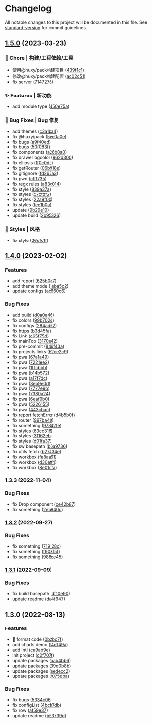 # Changelog

All notable changes to this project will be documented in this file. See [standard-version](https://github.com/conventional-changelog/standard-version) for commit guidelines.

## [1.5.0](https://github.com/ahyiru/huxy-admin/compare/v1.4.0...v1.5.0) (2023-03-23)


### 🚀 Chore | 构建/工程依赖/工具

* 使用@huxy/pack构建项目 ([439f1c1](https://github.com/ahyiru/huxy-admin/commit/439f1c12508b66c2467042f53719398c876001e6))
* 修改@huxy/pack构建配置 ([ac02c51](https://github.com/ahyiru/huxy-admin/commit/ac02c515d5a9bdaad383d986fe88035f4e2c561a))
* fix server ([7147276](https://github.com/ahyiru/huxy-admin/commit/71472768433914ec8631dfa8244082a598cee551))


### ✨ Features | 新功能

* add module type ([450e75a](https://github.com/ahyiru/huxy-admin/commit/450e75ad8e5b263b830a3ecf8449a8563f364101))


### 🐛 Bug Fixes | Bug 修复

* add themes ([c3a1ba4](https://github.com/ahyiru/huxy-admin/commit/c3a1ba462de590b12156359f657879b2b6aa811a))
* fix @huxy/pack ([5ec0a0e](https://github.com/ahyiru/huxy-admin/commit/5ec0a0eaee87949a9bc19fae6a512974bce45c4d))
* fix bugs ([a9f40ed](https://github.com/ahyiru/huxy-admin/commit/a9f40edabadd7685f2153bbf25d2ff8a3bea908c))
* fix bugs ([50f083f](https://github.com/ahyiru/huxy-admin/commit/50f083f137fcb7d33c5e725bca4f4303cab37490))
* fix components ([a26b8a0](https://github.com/ahyiru/huxy-admin/commit/a26b8a08603f44ff2886cb5a358b7644cfd6614a))
* fix drawer bgcolor ([962d300](https://github.com/ahyiru/huxy-admin/commit/962d3003d94549f0d3fd3bb442a6d92c223676da))
* fix ellipsis ([ff0c0de](https://github.com/ahyiru/huxy-admin/commit/ff0c0de8fe9d8b5a66b650bfb56a57baf750bcef))
* fix getRouter ([06b918e](https://github.com/ahyiru/huxy-admin/commit/06b918e0fad918a496daec7f7e8e569464e67167))
* fix gitignore ([fd262a3](https://github.com/ahyiru/huxy-admin/commit/fd262a3e7869a21ccfb07d63408d954c71d26ae6))
* fix pwd ([cfff735](https://github.com/ahyiru/huxy-admin/commit/cfff735e709f84e613c2244002fa1b1ab6d2c0be))
* fix regx rules ([a83c014](https://github.com/ahyiru/huxy-admin/commit/a83c014c5813f4d48c476b84013d66cdbb19a962))
* fix style ([839a37a](https://github.com/ahyiru/huxy-admin/commit/839a37a46c35ad51d4ff25ee95627e87f3396692))
* fix styles ([57cfdf2](https://github.com/ahyiru/huxy-admin/commit/57cfdf22f834cc9b4d9f721301f38146335161ba))
* fix styles ([22a9f00](https://github.com/ahyiru/huxy-admin/commit/22a9f00d5886b1bf3bcdabb99eca980df73adc36))
* fix styles ([fee1b0a](https://github.com/ahyiru/huxy-admin/commit/fee1b0a9774414b333b88f2bedbcd119bd650d57))
* update ([9b29e10](https://github.com/ahyiru/huxy-admin/commit/9b29e10516a04bc74f0f3e16041db52b7fa1c754))
* update build ([2b95326](https://github.com/ahyiru/huxy-admin/commit/2b953268cdbf602ce38a31a25123f432b4e935f6))


### 💄 Styles | 风格

* fix style ([26dfc1f](https://github.com/ahyiru/huxy-admin/commit/26dfc1ffa9d2c46ead4fac5e4c31845827501522))

## [1.4.0](https://github.com/ahyiru/huxy-admin/compare/v1.3.3...v1.4.0) (2023-02-02)


### Features

* add report ([625b0d7](https://github.com/ahyiru/huxy-admin/commit/625b0d73e704545f3126be0a911a33b9985f07a5))
* add theme mode ([1eba5c2](https://github.com/ahyiru/huxy-admin/commit/1eba5c25c3322cbf1494bb036d261bf8b1f9ea09))
* update configs ([ac660c6](https://github.com/ahyiru/huxy-admin/commit/ac660c62dfc290d495fa5b451dd54414f6075d9a))


### Bug Fixes

* add build ([d0a0a46](https://github.com/ahyiru/huxy-admin/commit/d0a0a46ee7f47e402d6c08bca45d6f479856bc2c))
* fix colors ([99b702d](https://github.com/ahyiru/huxy-admin/commit/99b702dda09f97ef10bef2bcf33c70caa0e6e0ae))
* fix configs ([284ad62](https://github.com/ahyiru/huxy-admin/commit/284ad62fc82513e47e505d2d2cd130e258045fad))
* fix https ([b3d45fa](https://github.com/ahyiru/huxy-admin/commit/b3d45fa8f09492e8042f1508291ec368327e2fd0))
* fix Link ([c65f75d](https://github.com/ahyiru/huxy-admin/commit/c65f75dbc26237a372b7b368964858cb7fce3661))
* fix mainTop ([3170e42](https://github.com/ahyiru/huxy-admin/commit/3170e427f1bbd2263d9a86a30053756ab9a4ac0b))
* fix pre-commit ([846f43a](https://github.com/ahyiru/huxy-admin/commit/846f43ae717b2ca5ae8e2b3eb503030061b3e907))
* fix projects links ([62ce2c9](https://github.com/ahyiru/huxy-admin/commit/62ce2c95f89ab9acb78560f214b326579decdd91))
* fix pwa ([67a1a49](https://github.com/ahyiru/huxy-admin/commit/67a1a49a980286dc60474765655909b91dd4c82c))
* fix pwa ([7221ee2](https://github.com/ahyiru/huxy-admin/commit/7221ee2b46ad61c589eeedeb96656558827a3688))
* fix pwa ([1f1cbbb](https://github.com/ahyiru/huxy-admin/commit/1f1cbbb4b1676d657ea6f160135b5e36cb563c87))
* fix pwa ([b14b572](https://github.com/ahyiru/huxy-admin/commit/b14b5725269d7ea1dd330ec6cc0f95ffb94e6551))
* fix pwa ([a17f7dc](https://github.com/ahyiru/huxy-admin/commit/a17f7dc9cf9e052f1652d23a6827c7305a768870))
* fix pwa ([3eb9e0d](https://github.com/ahyiru/huxy-admin/commit/3eb9e0d319c2f1b31dc8c766674ec144735bcbb5))
* fix pwa ([7777e9b](https://github.com/ahyiru/huxy-admin/commit/7777e9beab7e14dadf95c7fefe50b3ed9001f553))
* fix pwa ([7380a24](https://github.com/ahyiru/huxy-admin/commit/7380a24c111ed998b6bf43b8432af8aeff46dfe9))
* fix pwa ([6eaf9b0](https://github.com/ahyiru/huxy-admin/commit/6eaf9b07144e3b44aaa3c9002945755713e8e6ac))
* fix pwa ([5226155](https://github.com/ahyiru/huxy-admin/commit/522615533b1b7d37c6150f6f183e308b308b1e99))
* fix pwa ([443cbac](https://github.com/ahyiru/huxy-admin/commit/443cbac21353e03c936bf56d39a324a59d41c182))
* fix report fetchError ([d4b5b0f](https://github.com/ahyiru/huxy-admin/commit/d4b5b0fc1835d6404675a1ab6f9ee49873b5912c))
* fix router ([997ba40](https://github.com/ahyiru/huxy-admin/commit/997ba40f805df7ca78ee9f45770f02ce0fb12200))
* fix something ([97342fe](https://github.com/ahyiru/huxy-admin/commit/97342fe5561ea88ef23d7e40ced17d4216c82a30))
* fix styles ([63cc316](https://github.com/ahyiru/huxy-admin/commit/63cc316137b8e2f51efc71883b0ec5ca79e2f6b4))
* fix styles ([31162eb](https://github.com/ahyiru/huxy-admin/commit/31162eb7516a8dad89de2a304cc048dd8c9a844d))
* fix styles ([d01fa37](https://github.com/ahyiru/huxy-admin/commit/d01fa37062c538dd9e136509c19e1ec44b2ee89a))
* fix sw basepath ([b6a9736](https://github.com/ahyiru/huxy-admin/commit/b6a9736e650c62df82502edb8376550c741a9011))
* fix utils fetch ([b27434e](https://github.com/ahyiru/huxy-admin/commit/b27434e48ad3805eaa83328e4421334e3cacecb2))
* fix workbox ([fa8aa61](https://github.com/ahyiru/huxy-admin/commit/fa8aa61904afbb6c03f6eea92a28ce0ffaa3bebe))
* fix workbox ([d30eff4](https://github.com/ahyiru/huxy-admin/commit/d30eff48fd117da3b88fa723e8d4b92e24acc299))
* fix workbox ([8e01dfa](https://github.com/ahyiru/huxy-admin/commit/8e01dfaf42f15773c37d03f0ff11249ececc00a1))

### [1.3.3](https://github.com/ahyiru/huxy-admin/compare/v1.3.2...v1.3.3) (2022-11-04)


### Bug Fixes

* fix Drop component ([ce42b87](https://github.com/ahyiru/huxy-admin/commit/ce42b87ad93ae0e154d40c275f4a380cc2fb3b72))
* fix something ([2eb840c](https://github.com/ahyiru/huxy-admin/commit/2eb840c43033547b0c95fc01ffdc3b42c7364df4))

### [1.3.2](https://github.com/ahyiru/huxy-admin/compare/v1.3.1...v1.3.2) (2022-09-27)


### Bug Fixes

* fix something ([719128c](https://github.com/ahyiru/huxy-admin/commit/719128c293f9607b76a261dd348d0a45a8e7da16))
* fix something ([f90315f](https://github.com/ahyiru/huxy-admin/commit/f90315f2f434111fa50528eefa708d8fd9247768))
* fix something ([988ce45](https://github.com/ahyiru/huxy-admin/commit/988ce4596dd92c030e763738764ec8e788bf800e))

### [1.3.1](https://github.com/ahyiru/huxy-admin/compare/v1.3.0...v1.3.1) (2022-09-09)


### Bug Fixes

* fix build basepath ([df10e90](https://github.com/ahyiru/huxy-admin/commit/df10e903a59b99963f106b9bd1673339ad1604bf))
* update readme ([da4f947](https://github.com/ahyiru/huxy-admin/commit/da4f9473ba0b3d968e45cdeb3da1b6973871943c))

## 1.3.0 (2022-08-13)


### Features

* :art: format code ([0b2bc7f](https://github.com/ahyiru/huxy-admin/commit/0b2bc7f111f763c101c73c1685ba289b7b3e08ea))
* add charts demo ([f4d149a](https://github.com/ahyiru/huxy-admin/commit/f4d149a8fa63fc6559481cd4f55d100076eeba7c))
* add intl ([ca9ab9e](https://github.com/ahyiru/huxy-admin/commit/ca9ab9e4c7513faa6811c7aa6a779ae1443b4b11))
* init project ([c0f707f](https://github.com/ahyiru/huxy-admin/commit/c0f707f55e69df0c66f2cf2ecb719e8de1f1053c))
* update packages ([bab4bb6](https://github.com/ahyiru/huxy-admin/commit/bab4bb61454af5287a0894524676b7a83f961037))
* update packages ([39d0b8b](https://github.com/ahyiru/huxy-admin/commit/39d0b8b97109fd0b3c6119bdc292ee8e3763ae51))
* update packages ([eedecc2](https://github.com/ahyiru/huxy-admin/commit/eedecc2e9dd04847c63dc03533b2339002d2414c))
* update packages ([f0758ba](https://github.com/ahyiru/huxy-admin/commit/f0758ba0a64dfe11f3c0c545bdf1fbc1cd089616))


### Bug Fixes

* fix bugs ([5334c06](https://github.com/ahyiru/huxy-admin/commit/5334c068c4855e24d3dafb4362d79a650d74587d))
* fix configList ([4bcb7db](https://github.com/ahyiru/huxy-admin/commit/4bcb7dbba1f782432083cf44317cb135df6cbaab))
* fix row ([af59e37](https://github.com/ahyiru/huxy-admin/commit/af59e37755d11cd47b8a5eb1b362c24c267ad62c))
* update readme ([b63739d](https://github.com/ahyiru/huxy-admin/commit/b63739d48c3fd4861bb1265fa2e844ee752b452a))
